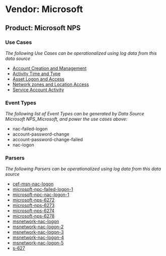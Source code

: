Vendor: Microsoft
=================
Product: Microsoft NPS
----------------------

### Use Cases

_The following Use Cases can be operationalized using log data from this data source_

* [Account Creation and Management](../UseCases/usecase_account_creation_and_management.md)
* [Activity Time  and Type](../UseCases/usecase_activity_time__and_type.md)
* [Asset Logon and Access](../UseCases/usecase_asset_logon_and_access.md)
* [Network zones and Location Access](../UseCases/usecase_network_zones_and_location_access.md)
* [Service Account Activity](../UseCases/usecase_service_account_activity.md)


### Event Types

_The following list of Event Types can be generated by Data Source Microsoft NPS_Microsoft, and power the use cases above:_

- nac-failed-logon
- account-password-change
- account-password-change-failed
- nac-logon


### Parsers

_The following Parsers can be operationalized using log data from this data source_

* [cef-msn-nac-logon](../Parsers/parserContent_cef-msn-nac-logon.md)
* [microsoft-npc-failed-logon-1](../Parsers/parserContent_microsoft-npc-failed-logon-1.md)
* [microsoft-npc-nac-logon-1](../Parsers/parserContent_microsoft-npc-nac-logon-1.md)
* [microsoft-nps-6272](../Parsers/parserContent_microsoft-nps-6272.md)
* [microsoft-nps-6273](../Parsers/parserContent_microsoft-nps-6273.md)
* [microsoft-nps-6274](../Parsers/parserContent_microsoft-nps-6274.md)
* [microsoft-nps-6278](../Parsers/parserContent_microsoft-nps-6278.md)
* [msnetwork-nac-logon](../Parsers/parserContent_msnetwork-nac-logon.md)
* [msnetwork-nac-logon-2](../Parsers/parserContent_msnetwork-nac-logon-2.md)
* [msnetwork-nac-logon-3](../Parsers/parserContent_msnetwork-nac-logon-3.md)
* [msnetwork-nac-logon-4](../Parsers/parserContent_msnetwork-nac-logon-4.md)
* [msnetwork-nac-logon-5](../Parsers/parserContent_msnetwork-nac-logon-5.md)
* [s-627](../Parsers/parserContent_s-627.md)
